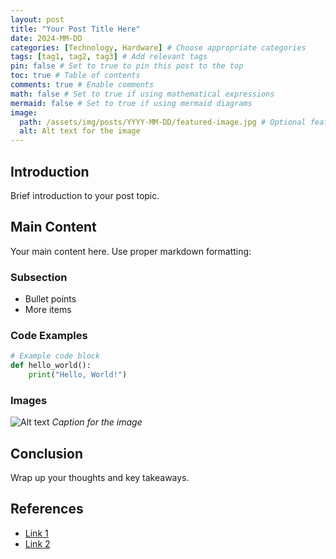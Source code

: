 ```yaml
---
layout: post
title: "Your Post Title Here"
date: 2024-MM-DD
categories: [Technology, Hardware] # Choose appropriate categories
tags: [tag1, tag2, tag3] # Add relevant tags
pin: false # Set to true to pin this post to the top
toc: true # Table of contents
comments: true # Enable comments
math: false # Set to true if using mathematical expressions
mermaid: false # Set to true if using mermaid diagrams
image:
  path: /assets/img/posts/YYYY-MM-DD/featured-image.jpg # Optional featured image
  alt: Alt text for the image
---
```


## Introduction

Brief introduction to your post topic.

## Main Content

Your main content here. Use proper markdown formatting:

### Subsection

- Bullet points
- More items

### Code Examples

```python
# Example code block
def hello_world():
    print("Hello, World!")
```

### Images

![Alt text](/assets/img/posts/YYYY-MM-DD/image.jpg)
_Caption for the image_

## Conclusion

Wrap up your thoughts and key takeaways.

## References

- [Link 1](https://example.com)
- [Link 2](https://example.com)
